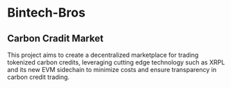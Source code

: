 # Bintech-Bros
## Carbon Cradit Market
This project aims to create a decentralized marketplace for trading tokenized carbon credits, leveraging cutting edge technology such as XRPL and its new EVM sidechain to minimize costs and ensure transparency in carbon credit trading. 